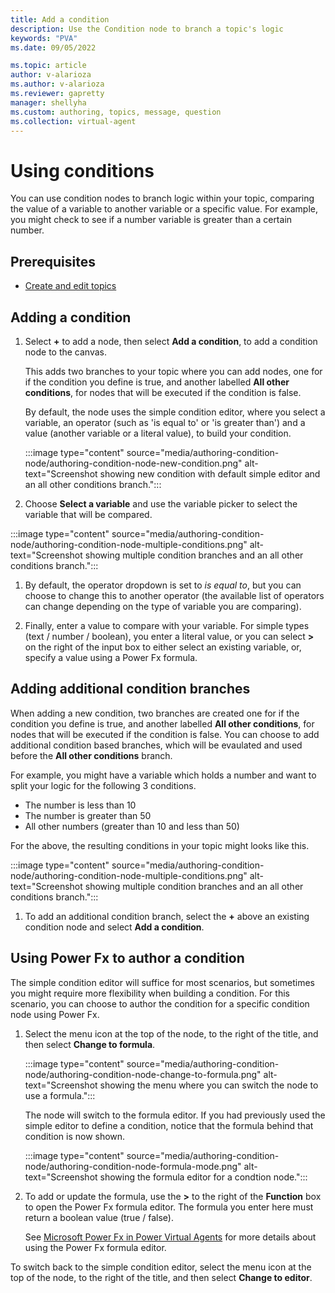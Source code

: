 ```yaml
---
title: Add a condition
description: Use the Condition node to branch a topic's logic
keywords: "PVA"
ms.date: 09/05/2022

ms.topic: article
author: v-alarioza
ms.author: v-alarioza
ms.reviewer: gapretty
manager: shellyha
ms.custom: authoring, topics, message, question
ms.collection: virtual-agent
---
```


# Using conditions

You can use condition nodes to branch logic within your topic, comparing the value of a variable to another variable or a specific value. For example, you might check to see if a number variable is greater than a certain number. 

## Prerequisites

- [Create and edit topics](authoring-create-edit-topics.md)

## Adding a condition

1. Select **+** to add a node, then select **Add a condition**, to add a condition node to the canvas.
   
    This adds two branches to your topic where you can add nodes, one for if the condition you define is true, and another labelled **All other conditions**, for nodes that will be executed if the condition is false.    

    By default, the node uses the simple condition editor, where you select a variable, an operator (such as 'is equal to' or 'is greater than') and a value (another variable or a literal value), to build your condition. 

    :::image type="content" source="media/authoring-condition-node/authoring-condition-node-new-condition.png" alt-text="Screenshot showing new condition with default simple editor and an all other conditions branch.":::

1. Choose **Select a variable** and use the variable picker to select the variable that will be compared.

:::image type="content" source="media/authoring-condition-node/authoring-condition-node-multiple-conditions.png" alt-text="Screenshot showing multiple condition branches and an all other conditions branch.":::

1. By default, the operator dropdown is set to _is equal to_, but you can choose to change this to another operator (the available list of operators can change depending on the type of variable you are comparing).

1. Finally, enter a value to compare with your variable. For simple types (text / number / boolean), you enter a literal value, or you can select **>** on the right of the input box to either select an existing variable, or, specify a value using a Power Fx formula.

## Adding additional condition branches

When adding a new condition, two branches are created one for if the condition you define is true, and another labelled **All other conditions**, for nodes that will be executed if the condition is false. You can choose to add additional condition based branches, which will be evaulated and used before the **All other conditions** branch.

For example, you might have a variable which holds a number and want to split your logic for the following 3 conditions.

- The number is less than 10
- The number is greater than 50
- All other numbers (greater than 10 and less than 50)

For the above, the resulting conditions in your topic might looks like this.

:::image type="content" source="media/authoring-condition-node/authoring-condition-node-multiple-conditions.png" alt-text="Screenshot showing multiple condition branches and an all other conditions branch.":::

1. To add an additional condition branch, select the **+** above an existing condition node and select **Add a condition**. 
   
## Using Power Fx to author a condition

The simple condition editor will suffice for most scenarios, but sometimes you might require more flexibility when building a condition. For this scenario, you can choose to author the condition for a specific condition node using Power Fx.

1. Select the menu icon at the top of the node, to the right of the title, and then select **Change to formula**.

    :::image type="content" source="media/authoring-condition-node/authoring-condition-node-change-to-formula.png" alt-text="Screenshot showing the menu where you can switch the node to use a formula.":::

    The node will switch to the formula editor. If you had previously used the simple editor to define a condition, notice that the formula behind that condition is now shown.

    :::image type="content" source="media/authoring-condition-node/authoring-condition-node-formula-mode.png" alt-text="Screenshot showing the formula editor for a condtion node.":::

1. To add or update the formula, use the **>** to the right of the **Function** box to open the Power Fx formula editor. The formula you enter here must return a boolean value (true / false). 

    See [Microsoft Power Fx in Power Virtual Agents](advanced-power-fx.md) for more details about using the Power Fx formula editor.

To switch back to the simple condition editor, select the menu icon at the top of the node, to the right of the title, and then select **Change to editor**.